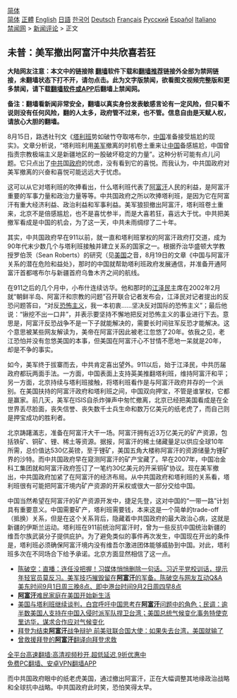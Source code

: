  <!-- 面包屑导航 --> <div class="breadcrumb"><!-- GTranslate: https://gtranslate.io/ -->  <div class="switcher notranslate">  <div class="selected">  <a href="#" onclick="return false;"> 简体</a>  </div>  <div class="option">  <a href="https://www.bannedbook.org" onclick="doGTranslate('zh-CN|zh-CN');jQuery('div.switcher div.selected a').html(jQuery(this).html());return false;" title="简体中文" class="nturl selected"> 简体</a>  <a href="https://www.bannedbook.org/zh-tw/" onclick="doGTranslate('zh-CN|zh-TW');jQuery('div.switcher div.selected a').html(jQuery(this).html());return false;" title="繁體中文" class="nturl"> 正體</a>  <a href="https://www.bannedbook.org/en/" onclick="doGTranslate('zh-CN|en');jQuery('div.switcher div.selected a').html(jQuery(this).html());return false;" title="English" class="nturl"> English</a>  <a href="https://www.bannedbook.org/ja/" onclick="doGTranslate('zh-CN|ja');jQuery('div.switcher div.selected a').html(jQuery(this).html());return false;" title="日本語" class="nturl"> 日語</a>  <a href="https://www.bannedbook.org/ko/" onclick="doGTranslate('zh-CN|ko');jQuery('div.switcher div.selected a').html(jQuery(this).html());return false;" title="한국어" class="nturl"> 한국어</a>  <a href="https://www.bannedbook.org/de/" onclick="doGTranslate('zh-CN|de');jQuery('div.switcher div.selected a').html(jQuery(this).html());return false;" title="Deutsch" class="nturl"> Deutsch</a>  <a href="https://www.bannedbook.org/fr/" onclick="doGTranslate('zh-CN|fr');jQuery('div.switcher div.selected a').html(jQuery(this).html());return false;" title="Français" class="nturl"> Français</a>  <a href="https://www.bannedbook.org/ru/" onclick="doGTranslate('zh-CN|ru');jQuery('div.switcher div.selected a').html(jQuery(this).html());return false;" title="Русский" class="nturl"> Русский</a>  <a href="https://www.bannedbook.org/es/" onclick="doGTranslate('zh-CN|es');jQuery('div.switcher div.selected a').html(jQuery(this).html());return false;" title="Español" class="nturl"> Español</a>  <a href="https://www.bannedbook.org/it/" onclick="doGTranslate('zh-CN|it');jQuery('div.switcher div.selected a').html(jQuery(this).html());return false;" title="Italiano" class="nturl"> Italiano</a>  </div>  </div>      <div class='breadcrumb-sub'><!-- Breadcrumb NavXT 6.3.0 --> <a href="https://www.bannedbook.org/" class="home">禁闻网</a> &gt; <a href="https://www.bannedbook.org/bnews/comments/" class="category">新闻评论</a> &gt; 正文</div></div><h2>未普：美军撤出阿富汗中共欣喜若狂</h2> <p class="notice"><b>大陆网友注意：本文中的链接除 <a href="https://github.com/bannedbook/fanqiang" >翻墙</a>软件下载和<a href="https://github.com/killgcd/justmysocks/blob/master/README.md">翻墙推荐</a>链接外全部为禁网链接，未翻墙状态下打不开，请勿点击。此为文字版禁闻，欲看图文视频完整版和更多禁闻，请下载<a href="https://github.com/bannedbook/fanqiang">翻墙软件或APP</a>后翻墙上禁闻网。</p><p>备注：翻墙看新闻非常安全，翻墙以真实身份发表敏感言论有一定风险，但只看不说则没有任何风险，翻的人太多，政府管不过来，也不管。信息自由是天赋人权，请放心大胆的翻墙。</b></p>  <div class="entry"> <p>8月15日，路透社刊文《<a href="https://www.bannedbook.org/bnews/tag/%e5%a1%94%e5%88%a9%e7%8f%ad/" class="st_tag internal_tag" rel="tag" title="标签 塔利班 下的日志">塔利班</a>势如破竹夺取喀布尔，<span class='wp_keywordlink_affiliate'><a href="https://www.bannedbook.org/" title="中国" target="_blank">中国</a></span>准备接受尴尬的现实》。文章分析说，“塔利班利用<a href="https://www.bannedbook.org/bnews/tag/%e7%be%8e%e5%86%9b/" class="st_tag internal_tag" rel="tag" title="标签 美军 下的日志">美军</a>撤离的时机卷土重来让<a href="https://www.bannedbook.org/bnews/tag/%E4%B8%AD%E5%9B%BD/" class="st_tag internal_tag" rel="tag" title="标签 中国 下的日志">中国</a>备感尴尬，中国曾指责宗教极端主义是新疆地区的一股破坏稳定的力量”。这种分析可能有点儿问题。它只点出了<a href="https://www.bannedbook.org/bnews/tag/%e4%b8%ad%e5%85%b1/" class="st_tag internal_tag" rel="tag" title="标签 中共 下的日志">中共</a>国<a href="https://www.bannedbook.org/bnews/tag/%e6%94%bf%e5%ba%9c/" class="st_tag internal_tag" rel="tag" title="标签 政府 下的日志">政府</a>的忧虑，没有看到它的喜悦。而我认为，中共国政府对美军撤离的兴奋和喜悦可能远远大于忧虑。</p> <p>这可以从它对塔利班的吹捧看出，什么塔利班代表了<a href="https://www.bannedbook.org/bnews/tag/%e9%98%bf%e5%af%8c%e6%b1%97/" class="st_tag internal_tag" rel="tag" title="标签 阿富汗 下的日志">阿富汗</a>人民的利益，是阿富汗重要的军事力量和政治力量等等。中共国政府之所以吹捧塔利班，是因为它在阿富汗有重大经济利益、政治利益和军事利益。美军狼狈撤出阿富汗，塔利班卷土重来，北京不是倍感尴尬，也不是喜忧参半，而是大喜若狂，喜远大于忧。中共把美撤军看成是中国的机会，为了这一天，中共未雨绸缪了二十年。</p>  <p>其实，中共国政府早在911以前，就一直和塔利班掌权的阿富汗政府打交道，成为90年代末少数几个与塔利班接触并建立关系的国家之一。根据乔治华盛顿大学教授罗伯茨（Sean Roberts）的研究（见<a href="https://www.bannedbook.org/bnews/tag/%e7%be%8e%e5%9b%bd/" class="st_tag internal_tag" rel="tag" title="标签 美国 下的日志">美国</a>之音，8月19日的文章《中国与阿富汗关系的潜在危险和益处》，那时的中国就帮助塔利班政府发展通信，并准备开通阿富汗首都喀布尔与新疆首府乌鲁木齐之间的航线。</p> <p>在911之后的几个月中，小布什连续访华。他和那时的<a href="https://www.bannedbook.org/bnews/tag/%e6%b1%9f%e6%b3%bd%e6%b0%91/" class="st_tag internal_tag" rel="tag" title="标签 江泽民 下的日志">江泽民</a>主席在2002年2月就“朝鲜半岛、阿富汗和宗教的问题”召开联合记者发布会，江泽民对记者提出的反恐问题答曰，“对反<a href="https://www.bannedbook.org/bnews/tag/%e6%81%90%e6%80%96%e4%b8%bb%e4%b9%89/" class="st_tag internal_tag" rel="tag" title="标签 恐怖主义 下的日志">恐怖主义</a>，我一本初衷……坚决反对国际的恐怖主义”；最后他说：“锹挖不出一口井”，并表示要坚持不懈地把反对恐怖主义的事业进行下去。意思是，阿富汗反恐战争不是一下子就能解决的，需要长时间驻军反恐才能解决。这个意思被某些网友解读为，美帝在阿富汗因此被老江忽悠了20年。依我之见，老江恐怕并没有忽悠美国的本事，但美国在阿富汗心不甘情不愿地一呆就是20年，却是不争的事实。</p>  <p>如今，美军终于拔寨而去，中共肯定喜出望外。911以后，始于江泽民，中共历届政府都玩两面手法。一方面，中国表面上支持英美推翻塔利班，维持阿富汗和平；另一方面，北京持续与塔利班接触，将塔利班看作是与阿富汗政府并存的一个派别。在美国扶持的阿富汗政府和塔利班之间，中国双向押宝，不管是谁掌权，它都是赢家。前几天，美军在ISIS自杀炸弹声中匆忙撤离，北京已经把美国看成是在全世界丢尽脸面，丧失信誉、丧失数千士兵生命和数万亿美元的纸老虎了，而自己则是押宝成功的胜利者。</p> <p>北京踌躇滿志，准备在阿富汗大干一场。阿富汗拥有近3万亿美元的矿产资源，包括铁矿、铜矿、锂、稀土等资源。据报，阿富汗的稀土储藏量足以供应全球10年所需，总价值达530亿英镑，至于锂矿，美国五角大楼称阿富汗的资源储量为锂矿界的沙特。而中共国政府早在窥测阿富汗的矿产宝藏了。早在2007年，中国冶金科工集团就和阿富汗政府签订了一笔约30亿美元的开采铜矿协议。现在美军撤出，中共国政府加紧了在阿富汗的经济布局。从中共国政府和塔利班的关系看，塔利班很有可能把阿富汗境内矿产资源的开采权或很大一部分交给中国。</p>  <p>中国当然希望在阿富汗的矿产资源开发中，捷足先登，这对中国的“一带一路”计划具有重要意义。中国需要矿产，塔利班需要钱，本来这是一个简单的trade-off（抵换）关系，但是在这个关系背后，隐藏着中共国政府的最大政治心病，这就是新疆的伊斯兰运动。塔利班在911前统治阿富汗时，曾为一些反抗中国统治新疆的维吾尔族武装分子提供庇护。为了避免类似的事件再次发生，中国现在开出的条件是，塔利班必须确保阿富汗境内没有维吾尔激进团体能够威胁到中国。对此，塔利班多次在不同场合下给予承诺。北京方面显然相信了这一点。</p> <ul class='op-related-articles' title='相关阅读'> <li><a href='https://www.bannedbook.org/bnews/bannedvideo/20210902/1617430.html' target='_blank'>陈破空：直播：连任没把握！习媒体悄悄删除一句话。习近平党校训话，提示年轻官员莫反习。美军技巧摧毁留在<b>阿富汗</b>的军备。陈破空与网友互动Q&A 美东时间9月1日周三晚8点、即中港台时间9月2日周四早8点</a></li> <li><a href='https://www.bannedbook.org/bnews/worldnews/usa/20210902/1617423.html' target='_blank'><b>阿富汗</b>难民家庭在美国开始新生活</a></li> <li><a href='https://www.bannedbook.org/bnews/worldnews/usa/20210902/1617410.html' target='_blank'>美国与塔利班继续谈判，白宫呼吁中国思考在<b>阿富汗</b>问题中的角色；民调：逾半数美国人支持在中国入侵时派军队捍卫台湾；美国总统气候变化事务特使克里访华，谋求合作应对气候变化</a></li> <li><a href='https://www.bannedbook.org/bnews/comments/20210902/1617390.html' target='_blank'>拜登为结束<b>阿富汗</b>战争辩护 前美驻联合国大使：如果失去台湾，美国就输了</a></li> <li><a href='https://www.bannedbook.org/bnews/headline/20210902/1617389.html' target='_blank'>曾救援拜登的<b>阿富汗</b>翻译向拜登求救</a></li> </ul> <p class="texttj"> <a href="https://github.com/bannedbook/fanqiang/wiki/V2ray%E6%9C%BA%E5%9C%BA" target="_blank">全平台高速翻墙:高清视频秒开,超低延迟,9折优惠中</a><br/> <a href="https://github.com/bannedbook/fanqiang/wiki/%E7%A6%81%E9%97%BB%E7%BD%91%E5%AE%89%E5%8D%93%E7%BF%BB%E5%A2%99%E6%96%B0%E9%97%BBAPP" target="_blank">免费PC翻墙、安卓VPN翻墙APP</a></p> <p>而中共国政府眼中的纸老虎美国，通过撤出阿富汗，正在大幅调整其地缘政治战略和全球抗中战略。中共国政府此时笑，恐怕笑得太早。</p><a name='sharetosocial'></a>  <div style="margin-bottom:5px;padding-bottom:5px;clear:both"> <div id="archive-pix-1" class="banner-ads"> <!-- AuctionX Display platform tag START --> <div id="26318x728x90x621x_ADSLOT2" clicktrack="%%CLICK_URL_ESC%%"></div> <!-- AuctionX Display platform tag END --> </div> <div id="archive-pix-2" class="banner-ads"> <!-- AuctionX Display platform tag START --> <div id="26315x300x250x621x_ADSLOT2" clicktrack="%%CLICK_URL_ESC%%"></div> <!-- AuctionX Display platform tag END --> </div> </div>  <div id="archive-pix-1" class="banner-ads"> <!-- AuctionX Display platform tag START --> <div id="26318x728x90x621x_ADSLOT3" clicktrack="%%CLICK_URL_ESC%%"></div> <!-- AuctionX Display platform tag END --> </div> </div><!--END ENTRY--> 